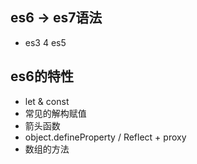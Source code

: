## es6 -> es7语法
- es3 4 es5


## es6的特性
- let & const 
- 常见的解构赋值
- 箭头函数 
- object.defineProperty / Reflect + proxy
- 数组的方法